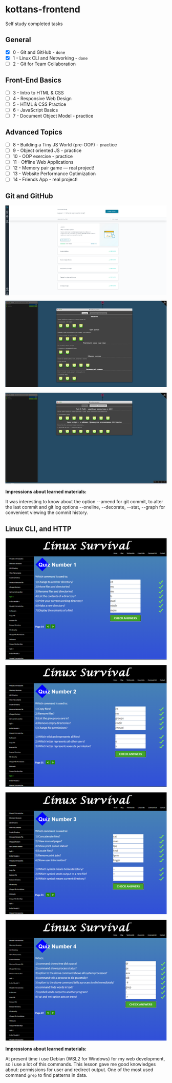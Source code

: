 # kottans-frontend
Self study completed tasks

## General
- [x] 0 - Git and GitHub - `done` 
- [x] 1 - Linux CLI and Networking - `done`
- [ ] 2 - Git for Team Collaboration

## Front-End Basics
- [ ] 3 - Intro to HTML & CSS
- [ ] 4 - Responsive Web Design
- [ ] 5 - HTML & CSS Practice
- [ ] 6 - JavaScript Basics
- [ ] 7 - Document Object Model - practice

## Advanced Topics
- [ ] 8 - Building a Tiny JS World (pre-OOP) - practice
- [ ] 9 - Object oriented JS - practice
- [ ] 10 - OOP exercise - practice
- [ ] 11 - Offline Web Applications
- [ ] 12 - Memory pair game — real project!
- [ ] 13 - Website Performance Optimization
- [ ] 14 - Friends App - real project!

## Git and GitHub
![](task_git_basics/udacity-complete.png)

![](task_git_basics/learngitbranching-1.png)

![](task_git_basics/learngitbranching-2.png)

**Impressions about learned materials:**

It was interesting to know about the option --amend for git commit, to alter the last commit and git log options --oneline, --decorate, --stat, --graph for convenient viewing the commit history.

## Linux CLI, and HTTP
![](task_linux_cli/quiz-1.png)

![](task_linux_cli/quiz-2.png)

![](task_linux_cli/quiz-3.png)

![](task_linux_cli/quiz-4.png)

**Impressions about learned materials:**

At present time i use Debian (WSL2 for Windows) for my web development, so i use a lot of this commands. This lesson gave me good knowledges about: permissions for user and redirect output. One of the most used command `grep` to find patterns in data.